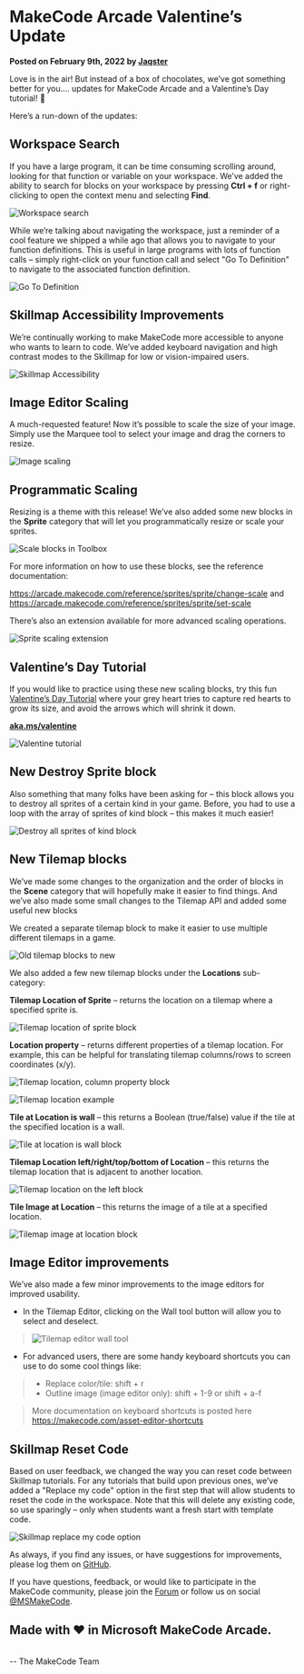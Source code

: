 # MakeCode Arcade Valentine’s Update

**Posted on February 9th, 2022 by [Jaqster](https://github.com/jaqster)**

Love is in the air! But instead of a box of chocolates, we’ve got something better for you…. updates for MakeCode Arcade and a Valentine’s Day tutorial! 💖

Here’s a run-down of the updates:

## Workspace Search

If you have a large program, it can be time consuming scrolling around, looking for that function or variable on your workspace. We’ve added the ability to search for blocks on your workspace by pressing **Ctrl + f** or right-clicking to open the context menu and selecting **Find**.

![Workspace search](/static/blog/arcade/valentine-update-2022/workspace-search.gif)

While we’re talking about navigating the workspace, just a reminder of a cool feature we shipped a while ago that allows you to navigate to your function definitions. This is useful in large programs with lots of function calls – simply right-click on your function call and select "Go To Definition" to navigate to the associated function definition.

![Go To Definition](/static/blog/arcade/valentine-update-2022/go-to-definition.gif)

## Skillmap Accessibility Improvements

We’re continually working to make MakeCode more accessible to anyone who wants to learn to code. We’ve added keyboard navigation and high contrast modes to the Skillmap for low or vision-impaired users.

![Skillmap Accessibility](/static/blog/arcade/valentine-update-2022/skillmap-accessibility.gif)

## Image Editor Scaling

A much-requested feature! Now it’s possible to scale the size of your image. Simply use the Marquee tool to select your image and drag the corners to resize.

![Image scaling](/static/blog/arcade/valentine-update-2022/image-scale.gif)

## Programmatic Scaling

Resizing is a theme with this release! We’ve also added some new blocks in the **Sprite** category that will let you programmatically resize or scale your sprites.

![Scale blocks in Toolbox](/static/blog/arcade/valentine-update-2022/scale-blocks.png)

For more information on how to use these blocks, see the reference documentation:

https://arcade.makecode.com/reference/sprites/sprite/change-scale and<br/>
https://arcade.makecode.com/reference/sprites/sprite/set-scale

There’s also an extension available for more advanced scaling operations.

![Sprite scaling extension](/static/blog/arcade/valentine-update-2022/scaling-extension.png)

## Valentine’s Day Tutorial

If you would like to practice using these new scaling blocks, try this fun [Valentine’s Day Tutorial](https://aka.ms/valentine) where your grey heart tries to capture red hearts to grow its size, and avoid the arrows which will shrink it down.

**[aka.ms/valentine](https://aka.ms/valentine)**

![Valentine tutorial](/static/blog/arcade/valentine-update-2022/valentine-tutorial.gif)

## New Destroy Sprite block

Also something that many folks have been asking for – this block allows you to destroy all sprites of a certain kind in your game. Before, you had to use a loop with the array of sprites of kind block – this makes it much easier!

![Destroy all sprites of kind block](/static/blog/arcade/valentine-update-2022/destroy-all-sprites-kind.png)

## New Tilemap blocks

We’ve made some changes to the organization and the order of blocks in the **Scene** category that will hopefully make it easier to find things. And we’ve also made some small changes to the Tilemap API and added some useful new blocks

We created a separate tilemap block to make it easier to use multiple different tilemaps in a game.

![Old tilemap blocks to new](/static/blog/arcade/valentine-update-2022/old-new-tilemap.png)

We also added a few new tilemap blocks under the **Locations** sub-category:

**Tilemap Location of Sprite** – returns the location on a tilemap where a specified sprite is.

![Tilemap location of sprite block](/static/blog/arcade/valentine-update-2022/tilemap-location-sprite.png)

**Location property** – returns different properties of a tilemap location. For example, this can be helpful for translating tilemap columns/rows to screen coordinates (x/y).

![Tilemap location, column property block](/static/blog/arcade/valentine-update-2022/tilemap-location-column.png)

![Tilemap location example](/static/blog/arcade/valentine-update-2022/tilemap-location-example.png)

**Tile at Location is wall** – this returns a Boolean (true/false) value if the tile at the specified location is a wall.

![Tile at location is wall block](/static/blog/arcade/valentine-update-2022/tile-at-location-is-wall.png)

**Tilemap Location left/right/top/bottom of Location** – this returns the tilemap location that is adjacent to another location.

![Tilemap location on the left block](/static/blog/arcade/valentine-update-2022/tilemap-location-left.png)

**Tile Image at Location** – this returns the image of a tile at a specified location.

![Tilemap image at location block](/static/blog/arcade/valentine-update-2022/tile-image-at-location.png)

## Image Editor improvements

We’ve also made a few minor improvements to the image editors for improved usability.

* In the Tilemap Editor, clicking on the Wall tool button will allow you to select and deselect.

>![Tilemap editor wall tool](/static/blog/arcade/valentine-update-2022/wall-tool.gif)

* For advanced users, there are some handy keyboard shortcuts you can use to do some cool things like:
>* Replace color/tile: shift + r
>* Outline image (image editor only): shift + 1-9 or shift + a-f

>More documentation on keyboard shortcuts is posted here https://makecode.com/asset-editor-shortcuts

## Skillmap Reset Code

Based on user feedback, we changed the way you can reset code between Skillmap tutorials. For any tutorials that build upon previous ones, we’ve added a "Replace my code" option in the first step that will allow students to reset the code in the workspace. Note that this will delete any existing code, so use sparingly – only when students want a fresh start with template code.

![Skillmap replace my code option](/static/blog/arcade/valentine-update-2022/replace-my-code.png)

As always, if you find any issues, or have suggestions for improvements, please log them on [GitHub](https://github.com/microsoft/pxt-arcade/issues).

If you have questions, feedback, or would like to participate in the MakeCode community, please join the [Forum](https://forum.makecode.com) or follow us on social [@MSMakeCode](https://twitter.com/MSMakeCode).

## Made with ❤️ in Microsoft MakeCode Arcade.

<br/>
-- The MakeCode Team
